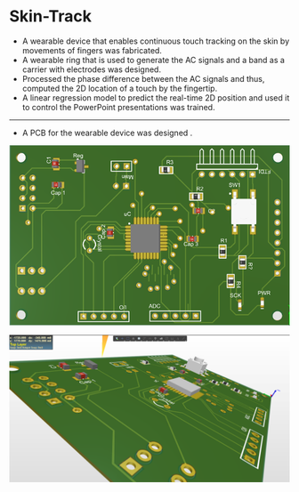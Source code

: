 # Skin-Track

- A wearable device that enables continuous touch tracking on the skin by movements of fingers was fabricated.
- A wearable ring that is used to generate the AC signals and a band as a carrier with electrodes was designed. 
- Processed the phase difference between the AC signals and thus, computed the 2D location of a touch by the fingertip.
- A linear regression model to predict the real-time 2D position and used it to control the PowerPoint presentations was trained.

---
- A PCB for the wearable device was designed .

![PCB](https://github.com/muskanag/Skin-Track/blob/master/pcb1.png)

![PCB](https://github.com/muskanag/Skin-Track/blob/master/pcb2.png)
